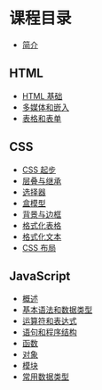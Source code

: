 # 课程目录

- [简介](README.md)

## HTML

- [HTML 基础](chapters/ch01-html-basic.md)
- [多媒体和嵌入](chapters/ch02-mutimedia-embed.md)
- [表格和表单](chapters/ch03-table-form.md)

## CSS

- [CSS 起步](chapters/ch04-css-basic.md)
- [层叠与继承](chapters/ch05-cascade-inherit.md)
- [选择器](chapters/ch06-selectors.md)
- [盒模型](chapters/ch07-box.md)
- [背景与边框](chapters/ch08-background-border.md)
- [格式化表格](chapters/ch09-table.md)
- [格式化文本](chapters/ch10-text.md)
- [CSS 布局](chapters/ch11-layout.md)

## JavaScript

- [概述](chapters/ch12-intro.md)
- [基本语法和数据类型]()
- [运算符和表达式]()
- [语句和程序结构]()
- [函数]()
- [对象]()
- [模块]()
- [常用数据类型]()

